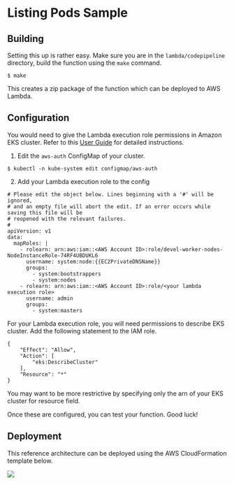# Listing Pods Sample

## Building

Setting this up is rather easy. Make sure you are in the `lambda/codepipeline` directory, build the
function using the `make` command.

```
$ make
```

This creates a zip package of the function which can be deployed to AWS Lambda. 

## Configuration

You would need to give the Lambda execution role permissions in Amazon EKS cluster. Refer to
this [User Guide](https://docs.aws.amazon.com/eks/latest/userguide/add-user-role.html) for detailed
instructions.

1. Edit the `aws-auth` ConfigMap of your cluster.
```
$ kubectl -n kube-system edit configmap/aws-auth
```
2. Add your Lambda execution role to the config
```
# Please edit the object below. Lines beginning with a '#' will be ignored,
# and an empty file will abort the edit. If an error occurs while saving this file will be
# reopened with the relevant failures.
#
apiVersion: v1
data:
  mapRoles: |
    - rolearn: arn:aws:iam::<AWS Account ID>:role/devel-worker-nodes-NodeInstanceRole-74RF4UBDUKL6
      username: system:node:{{EC2PrivateDNSName}}
      groups:
        - system:bootstrappers
        - system:nodes
    - rolearn: arn:aws:iam::<AWS Account ID>:role/<your lambda execution role>
      username: admin
      groups:
        - system:masters
```

For your Lambda execution role, you will need permissions to describe EKS cluster. Add the following
statement to the IAM role.

```
{
    "Effect": "Allow",
    "Action": [
        "eks:DescribeCluster"
    ],
    "Resource": "*"
}
```

You may want to be more restrictive by specifying only the arn of your EKS cluster for resource
field.

Once these are configured, you can test your function. Good luck!

## Deployment

This reference architecture can be deployed using the AWS CloudFormation template below.

[<img
src="https://s3.amazonaws.com/cloudformation-examples/cloudformation-launch-stack.png">](https://console.aws.amazon.com/cloudformation/home?region=us-west-2#/stacks/new?stackName=Codesuite-Demo&templateURL=https://s3-us-west-2.amazonaws.com/aws-eks-codesuite/aws-refarch-codesuite-kubernetes.yaml)


